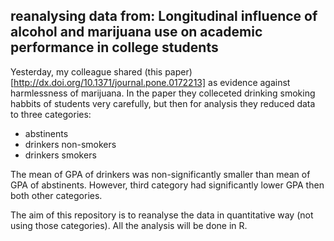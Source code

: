 ## reanalysing data from: Longitudinal influence of alcohol and marijuana use on academic performance in college students


Yesterday, my colleague shared (this paper)[http://dx.doi.org/10.1371/journal.pone.0172213] as evidence against harmlessness of marijuana. In the paper they colleceted drinking smoking habbits of students very carefully, but then for analysis they reduced data to three categories:

- abstinents
- drinkers non-smokers
- drinkers smokers

The mean of GPA of drinkers was non-significantly smaller than mean of GPA of abstinents. However, third category had significantly lower GPA then both other categories.

The aim of this repository is to reanalyse the data in quantitative way (not using those categories). All the analysis will be done in R.
